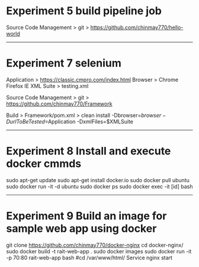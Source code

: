 # Experiment 5 build pipeline job

Source Code Management > git > https://github.com/chinmay770/hello-world


------------------------------------------------------------------


# Experiment 7 selenium

Application > https://classic.cmpro.com/index.html
Browser > Chrome Firefox IE
XML Suite > testing.xml

Source Code Management > git > https://github.com/chinmay770/Framework

Build > Framework/pom.xml > clean install -Dbrowser=$browser -DurlToBeTested=$Application -DxmlFiles=$XMLSuite


------------------------------------------------------------------


# Experiment 8  Install and execute docker cmmds

sudo apt-get update
sudo apt-get install docker.io
sudo docker pull ubuntu
sudo docker run -it -d ubuntu
sudo docker ps
sudo docker exec -it [id] bash


------------------------------------------------------------------


# Experiment 9  Build an image for sample web app using docker

git clone https://github.com/chinmay770/docker-nginx 
cd docker-nginx/
sudo docker build -t rait-web-app .
sudo docker images
sudo docker run -it -p 70:80 rait-web-app bash 
#cd /var/www/html/
Service nginx start
